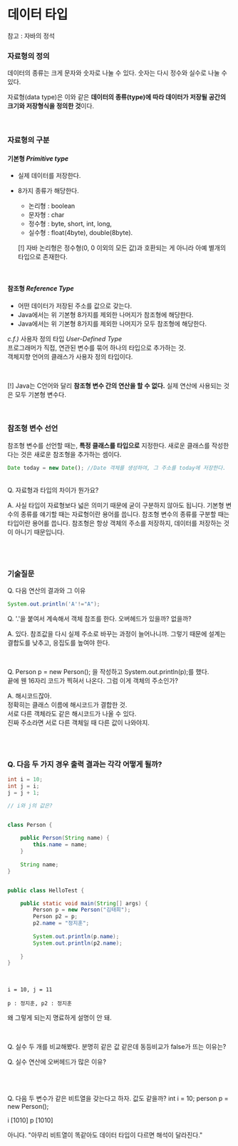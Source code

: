 # 데이터 타입

참고 : 자바의 정석

### 자료형의 정의

 데이터의 종류는 크게 문자와 숫자로 나눌 수 있다.
숫자는 다시 정수와 실수로 나눌 수 있다.

자료형(data type)은 이와 같은
**데이터의 종류(type)에 따라 데이터가 저장될 공간의 크기와 저장형식을 정의한 것**이다.

&nbsp;  
### 자료형의 구분
  
#### 기본형 *Primitive type* 
 - 실제 데이터를 저장한다.
 - 8가지 종류가 해당한다. 
    - 논리형 : boolean
    - 문자형 : char 
    - 정수형 : byte, short, int, long, 
    - 실수형 : float(4byte), double(8byte). 
    &nbsp;  
    
    [!] 자바 논리형은 정수형(0, 0 이외의 모든 값)과 호환되는 게 아니라 아예 별개의 타입으로 존재한다.
    
    &nbsp; 
#### 참조형 *Reference Type*
  - 어떤 데이터가 저장된 주소를 값으로 갖는다.
  - Java에서는 위 기본형 8가지를 제외한 나머지가 참조형에 해당한다.
  - Java에서는 위 기본형 8가지를 제외한 나머지가 모두 참조형에 해당한다.

  *c.f.)* 사용자 정의 타입 *User-Defined Type*  
  프로그래머가 직접, 연관된 변수를 묶어 하나의 타입으로 추가하는 것.  
  객체지향 언어의 클래스가 사용자 정의 타입이다.  
  

&nbsp;  

[!] Java는 C언어와 달리 **참조형 변수 간의 연산을 할 수 없다.** 
실제 연산에 사용되는 것은 모두 기본형 변수다.


&nbsp;  
### 참조형 변수 선언

참조형 변수를 선언할 때는, **특정 클래스를 타입으로** 지정한다.
새로운 클래스를 작성한다는 것은 새로운 참조형을 추가하는 셈이다.

```jsx
Date today = new Date(); //Date 객체를 생성하여, 그 주소를 today에 저장한다.
```



&nbsp;  
Q. 자료형과 타입의 차이가 뭔가요?
&nbsp;  

A. 사실 타입이 자료형보다 넓은 의미기 때문에 굳이 구분하지 않아도 됩니다.
기본형 변수의 종류를 얘기할 때는 자료형이란 용어를 씁니다.
참조형 변수의 종류를 구분할 때는 타입이란 용어를 씁니다.
참조형은 항상 객체의 주소를 저장하지, 데이터를 저장하는 것이 아니기 때문입니다.




&nbsp;  
&nbsp;  


### 기술질문

Q. 다음 연산의 결과와 그 이유 
```java
System.out.println('A'!="A");
```

Q. '.'을 붙여서 계속해서 객체 참조를 한다.
오버헤드가 있을까? 없을까?
&nbsp;  

A.
있다.
참조값을 다시 실제 주소로 바꾸는 과정이 늘어나니까.
그렇기 때문에 설계는 결합도를 낮추고, 응집도를 높여야 한다.

&nbsp;  

Q. Person p = new Person(); 을 작성하고 System.out.println(p);를 했다.  
끝에 웬 16자리 코드가 찍혀서 나온다.
그럼 이게 객체의 주소인가?

A. 해시코드잖아.  
정확히는 클래스 이름에 해시코드가 결합한 것.  
서로 다른 객체라도 같은 해시코드가 나올 수 있다.  
진짜 주소라면 서로 다른 객체일 때 다른 값이 나와야지.


&nbsp;  
&nbsp;  


### Q. 다음 두 가지 경우 출력 결과는 각각 어떻게 될까?
```java
int i = 10; 
int j = i;
j = j + 1;

// i와 j의 값은?
```


```java

class Person {
	
	public Person(String name) {
		this.name = name;
	}
	
	String name;
}


public class HelloTest {

	public static void main(String[] args) {
		Person p = new Person("김태희");
		Person p2 = p;
		p2.name = "정지훈";
		
		System.out.println(p.name);
		System.out.println(p2.name);
	
	}
}

```

&nbsp;  

```
i = 10, j = 11
```

```
p : 정지훈, p2 : 정지훈
```

왜 그렇게 되는지 명료하게 설명이 안 돼.



&nbsp;  



Q. 실수 두 개를 비교해봤다. 분명히 같은 값 같은데 동등비교가 false가 뜨는 이유는?  

Q. 실수 연산에 오버헤드가 많은 이유?  

&nbsp;  
&nbsp;  

Q. 다음 두 변수가 같은 비트열을 갖는다고 하자. 값도 같을까?
int i = 10; 
person p = new Person();


i [1010]
p [1010]


아니다.
"아무리 비트열이 똑같아도 데이터 타입이 다르면 해석이 달라진다."
